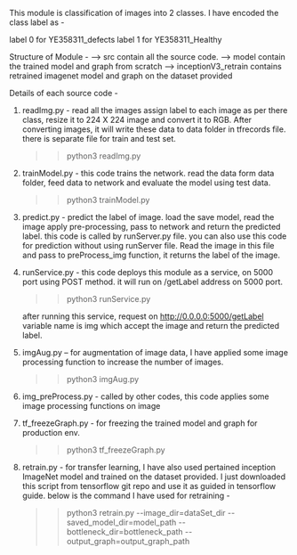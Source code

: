 
This module is classification of images into 2 classes. I have encoded the class label as -

label 0 for YE358311_defects
label 1 for YE358311_Healthy

Structure of Module -
    --> src
    	contain all the source code.
    --> model
    	contain the trained model and graph from scratch
	--> inceptionV3_retrain
		contains retrained imagenet model and graph on the dataset provided

Details of each source code -
1. readImg.py - read all the images assign label to each image as per there class, resize it to 224 X 224 image and convert it to RGB. After converting images, it will write these data to data folder in tfrecords file. there is separate file for train and test set.

	>> python3 readImg.py

2. trainModel.py - this code trains the network. read the data form data folder, feed data to network and evaluate the model using test data.

	>> python3 trainModel.py

3. predict.py - predict the label of image. load the save model, read the image apply pre-processing, pass to network and return the predicted label. this code is called by runServer.py file. you can also use this code for prediction without using runServer file. Read the image in this file and pass to preProcess_img function, it returns the label of the image.

4. runService.py - this code deploys this module as a service, on 5000 port using POST method. it will run on /getLabel address on 5000 port.

	>> python3 runService.py

	after running this service, request on http://0.0.0.0:5000/getLabel variable name is img which accept the image and return the predicted label.

5. imgAug.py – for augmentation of image data, I have applied some image processing function to increase the number of images.

	>> python3 imgAug.py

6. img_preProcess.py - called by other codes, this code applies some image processing functions on image

7. tf_freezeGraph.py - for freezing the trained model and graph for production env.

	>> python3 tf_freezeGraph.py

8. retrain.py - for transfer learning, I have also used pertained inception ImageNet model and trained on the dataset provided. I just downloaded this script from tensorflow git repo and use it as guided in tensorflow guide. below is the command I have used for retraining -

	>> python3 retrain.py --image_dir=dataSet_dir --saved_model_dir=model_path --bottleneck_dir=bottleneck_path --output_graph=output_graph_path

	

